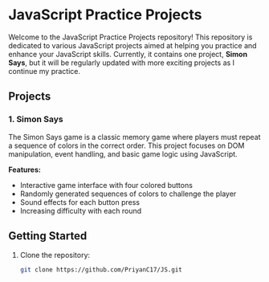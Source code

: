 # JavaScript Practice Projects

Welcome to the JavaScript Practice Projects repository! This repository is dedicated to various JavaScript projects aimed at helping you practice and enhance your JavaScript skills. Currently, it contains one project, **Simon Says**, but it will be regularly updated with more exciting projects as I continue my practice.

## Projects

### 1. Simon Says
The Simon Says game is a classic memory game where players must repeat a sequence of colors in the correct order. This project focuses on DOM manipulation, event handling, and basic game logic using JavaScript.

**Features:**
- Interactive game interface with four colored buttons
- Randomly generated sequences of colors to challenge the player
- Sound effects for each button press
- Increasing difficulty with each round

## Getting Started

1. Clone the repository:
   ```bash
   git clone https://github.com/PriyanC17/JS.git
